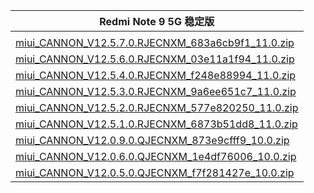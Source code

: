 | Redmi Note 9 5G  稳定版    |
| ---- |
| []()    |
| [miui_CANNON_V12.5.7.0.RJECNXM_683a6cb9f1_11.0.zip](https://hugeota.d.miui.com/V12.5.7.0.RJECNXM/miui_CANNON_V12.5.7.0.RJECNXM_683a6cb9f1_11.0.zip)    |
| [miui_CANNON_V12.5.6.0.RJECNXM_03e11a1f94_11.0.zip](https://hugeota.d.miui.com/V12.5.6.0.RJECNXM/miui_CANNON_V12.5.6.0.RJECNXM_03e11a1f94_11.0.zip)    |
| [miui_CANNON_V12.5.4.0.RJECNXM_f248e88994_11.0.zip](https://hugeota.d.miui.com/V12.5.4.0.RJECNXM/miui_CANNON_V12.5.4.0.RJECNXM_f248e88994_11.0.zip)    |
| [miui_CANNON_V12.5.3.0.RJECNXM_9a6ee651c7_11.0.zip](https://hugeota.d.miui.com/V12.5.3.0.RJECNXM/miui_CANNON_V12.5.3.0.RJECNXM_9a6ee651c7_11.0.zip)    |
| [miui_CANNON_V12.5.2.0.RJECNXM_577e820250_11.0.zip](https://hugeota.d.miui.com/V12.5.2.0.RJECNXM/miui_CANNON_V12.5.2.0.RJECNXM_577e820250_11.0.zip)    |
| [miui_CANNON_V12.5.1.0.RJECNXM_6873b51dd8_11.0.zip](https://hugeota.d.miui.com/V12.5.1.0.RJECNXM/miui_CANNON_V12.5.1.0.RJECNXM_6873b51dd8_11.0.zip)    |
| [miui_CANNON_V12.0.9.0.QJECNXM_873e9cfff9_10.0.zip](https://hugeota.d.miui.com/V12.0.9.0.QJECNXM/miui_CANNON_V12.0.9.0.QJECNXM_873e9cfff9_10.0.zip)    |
| [miui_CANNON_V12.0.6.0.QJECNXM_1e4df76006_10.0.zip](https://hugeota.d.miui.com/V12.0.6.0.QJECNXM/miui_CANNON_V12.0.6.0.QJECNXM_1e4df76006_10.0.zip)    |
| [miui_CANNON_V12.0.5.0.QJECNXM_f7f281427e_10.0.zip](https://hugeota.d.miui.com/V12.0.5.0.QJECNXM/miui_CANNON_V12.0.5.0.QJECNXM_f7f281427e_10.0.zip)    |
